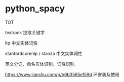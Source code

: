 # python_spacy

TOT

textrank 提取关键字

ltp 中文实体词性

stanfordcorenlp / stanza 中文实体词性

英文分词，命名实体识别，词性识别.

https://www.jianshu.com/p/e6b3565e159d  环安装及使用
